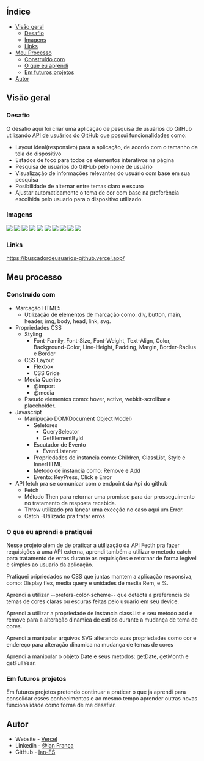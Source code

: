 ## Índice

- [Visão geral](#visão-geral)
  - [Desafio](#desafio)
  - [Imagens](#imagens)
  - [Links](#links)
- [Meu Processo](#meu-processo)
  - [Construído com](#construído-com)
  - [O que eu aprendi](#o-que-eu-aprendi)
  - [Em futuros projetos](#em-futuros-projetos)
- [Autor](#autor)

## Visão geral

### Desafio

O desafio aqui foi criar uma aplicação de pesquisa de usuários do GitHub utilizando [API de usuários do GitHub](https://docs.github.com/en/rest/reference/users#get-a-user) que possui funcionalidades como:

- Layout ideal(responsivo) para a aplicação, de acordo com o tamanho da tela do dispositivo
- Estados de foco para todos os elementos interativos na página
- Pesquisa de usuários do GitHub pelo nome de usuário
- Visualização de informações relevantes do usuário com base em sua pesquisa
- Posibilidade de alternar entre temas claro e escuro
- Ajustar automaticamente o tema de cor com base na preferência escolhida pelo usuario para o dispositivo utilizado.

### Imagens

![](./assets/devfinder-dark.png)
![](./assets/devfinder-dark-noresults.png)
![](./assets/devfinder-dark-link.png)
![](./assets/devfinder-dark-tablet.png)
![](./assets/devfinder-dark-mobile.png)
![](./assets/devfinder-light.png)
![](./assets/devfinder-light-noresults.png)
![](./assets/devfinder-light-tema.png)
![](./assets/devfinder-light-tablet.png)
![](./assets/devfinder-light-mobile.png)

### Links
https://buscadordeusuarios-github.vercel.app/

## Meu processo

### Construído com

- Marcação HTML5
  - Utilização de elementos de marcação como: div, button, main, header, img, body, head, link, svg. 
- Propriedades CSS
  - Styling
    - Font-Family, Font-Size, Font-Weight, Text-Align, Color, Background-Color, Line-Height, Padding, Margin, Border-Radius e Border
  - CSS Layout
    - Flexbox
    - CSS Gride
  - Media Queries
    - @import
    - @media
  - Pseudo elementos como: hover, active, webkit-scrollbar e placeholder.
- Javascript
  - Manipução DOM(Document Object Model)
    - Seletores
      - QuerySelector
      - GetElementById
    - Escutador de Evento
      - EventListener
    - Propriedades de instancia como: Children, ClassList, Style e InnerHTML
    - Metodo de instancia como: Remove e Add
    - Evento: KeyPress, Click e Error 
- API fetch pra se comunicar com o endpoint da Api do github
  - Fetch
  - Método Then para retornar uma promisse para dar prosseguimento no tratamento da resposta recebida.
  - Throw utilizado pra lançar uma exceção no caso aqui um Error.
  - Catch
    -Utilizado pra tratar erros

### O que eu aprendi e pratiquei

Nesse projeto além de de praticar a utilização da API Fecth pra fazer requisições à uma API externa, aprendi também a utilizar o metodo catch para tratamento de erros durante as requisições e retornar de forma legível e simples ao usuario da aplicação.

Pratiquei pripriedades no CSS que juntas mantem a aplicação responsiva, como: Display flex, media query e unidades de media Rem, e %.

Aprendi a utilizar --prefers-color-scheme-- que detecta a preferencia de temas de cores claras ou escuras feitas pelo usuario em seu device.

Aprendi a utilizar a propriedade de instancia classList e seu metodo add e remove para a alteração dinamica de estilos durante a mudança de tema de cores.

Aprendi a manipular arquivos SVG alterando suas propriedades como cor e endereço para alteração dinamica na mudança de temas de cores

Aprendi a manipular o objeto Date e seus metodos: getDate, getMonth e getFullYear.

### Em futuros projetos

Em futuros projetos pretendo continuar a praticar o que ja aprendi para consolidar esses conhecimentos e ao mesmo tempo aprender outras novas funcionalidade como forma de me desafiar.

## Autor

- Website - [Vercel](https://vercel.com/dashboard)
- Linkedin - [@Ian França](https://www.linkedin.com/in/ian-franca/)
- GitHub - [Ian-FS](https://github.com/Ian-FS)
